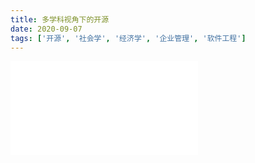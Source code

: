 ```yaml
---
title: 多学科视角下的开源
date: 2020-09-07
tags: ['开源', '社会学', '经济学', '企业管理', '软件工程']
---
```


<embed src="/images/arch.svg">
